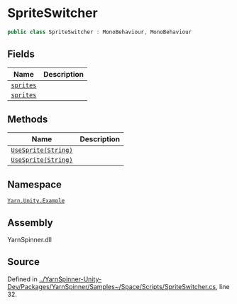# SpriteSwitcher

```csharp
public class SpriteSwitcher : MonoBehaviour, MonoBehaviour
```

## Fields

| Name                          | Description |
| ----------------------------- | ----------- |
| [`sprites`](broken-reference) |             |
| [`sprites`](broken-reference) |             |

## Methods

| Name                                    | Description |
| --------------------------------------- | ----------- |
| [`UseSprite(String)`](broken-reference) |             |
| [`UseSprite(String)`](broken-reference) |             |

## Namespace

[`Yarn.Unity.Example`](../)

## Assembly

YarnSpinner.dll

## Source

Defined in [../YarnSpinner-Unity-Dev/Packages/YarnSpinner/Samples\~/Space/Scripts/SpriteSwitcher.cs](https://github.com/YarnSpinnerTool/YarnSpinner-Unity/blob/develop/Samples\~/Space/Scripts/SpriteSwitcher.cs#L32), line 32.
